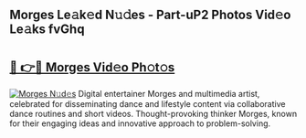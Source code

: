 ## Morges Le𝚊k𝚎d N𝚞𝚍es - Part-uP2 Photos Vid𝚎o Le𝚊ks fvGhq

# <h2><a href="http://fbftu8r.evod.top/?m=Morges">🔗 👉🔴 Morges Vid𝚎o Ph𝚘t𝚘s</a></h2>

[![Morges N𝚞d𝚎s](https://i.imgur.com/8V9OHl7.gif)](http://fbftu8r.evod.top/?m=Morges)
Digital entertainer Morges and multimedia artist, celebrated for disseminating dance and lifestyle content via collaborative dance routines and short videos. Thought-provoking thinker Morges, known for their engaging ideas and innovative approach to problem-solving. 
